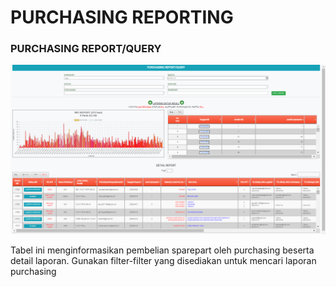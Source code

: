 # PURCHASING REPORTING

### PURCHASING REPORT/QUERY

![](<../../.gitbook/assets/purchasing reporting.PNG>)

Tabel ini menginformasikan pembelian sparepart oleh purchasing beserta detail laporan. Gunakan filter-filter yang disediakan untuk mencari laporan purchasing
